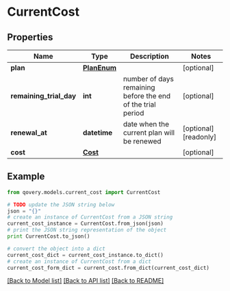 # CurrentCost


## Properties
Name | Type | Description | Notes
------------ | ------------- | ------------- | -------------
**plan** | [**PlanEnum**](PlanEnum.md) |  | [optional] 
**remaining_trial_day** | **int** | number of days remaining before the end of the trial period | [optional] 
**renewal_at** | **datetime** | date when the current plan will be renewed | [optional] [readonly] 
**cost** | [**Cost**](Cost.md) |  | [optional] 

## Example

```python
from qovery.models.current_cost import CurrentCost

# TODO update the JSON string below
json = "{}"
# create an instance of CurrentCost from a JSON string
current_cost_instance = CurrentCost.from_json(json)
# print the JSON string representation of the object
print CurrentCost.to_json()

# convert the object into a dict
current_cost_dict = current_cost_instance.to_dict()
# create an instance of CurrentCost from a dict
current_cost_form_dict = current_cost.from_dict(current_cost_dict)
```
[[Back to Model list]](../README.md#documentation-for-models) [[Back to API list]](../README.md#documentation-for-api-endpoints) [[Back to README]](../README.md)


